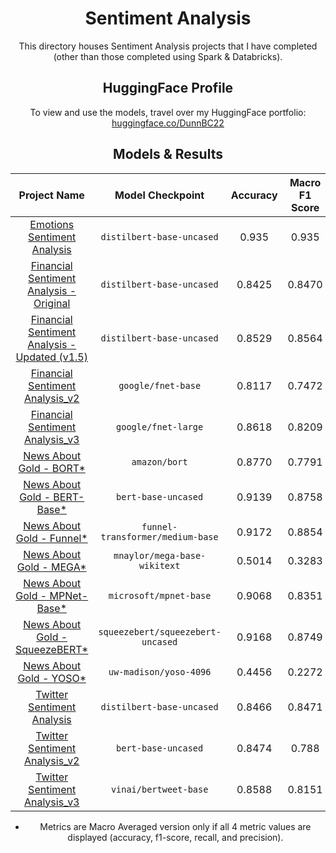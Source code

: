 <div align='center'>

<h1>
    Sentiment Analysis
</h1>

<p>
    This directory houses Sentiment Analysis projects that I have completed (other than those completed using Spark & Databricks).
</p>

<h2>
    HuggingFace Profile
</h2>

<p>
    To view and use the models, travel over my HuggingFace portfolio: <a href="https://huggingface.co/DunnBC22">huggingface.co/DunnBC22</a>
</p>

<h2>
    Models & Results
</h2>

| Project Name | Model Checkpoint | Accuracy | Macro F1 Score | Macro Precision | Macro Recall |
| :---: | :---: | :---: | :---: | :---: | :---: |
| [Emotions Sentiment Analysis](https://github.com/DunnBC22/NLP_Projects/blob/main/Sentiment%20Analysis/Emotions%20Sentiment%20Analysis/Emotions%20Sentiment%20Analysis%20Project.ipynb) | `distilbert-base-uncased` | 0.935 | 0.935 | - | - |
| [Financial Sentiment Analysis - Original](https://github.com/DunnBC22/NLP_Projects/blob/main/Sentiment%20Analysis/Financial%20Sentiment%20Analysis/Financial%20Sentiment%20Analysis-Original%20Version.ipynb) | `distilbert-base-uncased` | 0.8425 | 0.8470 | - | - |
| [Financial Sentiment Analysis - Updated (v1.5)](https://github.com/DunnBC22/NLP_Projects/blob/main/Sentiment%20Analysis/Financial%20Sentiment%20Analysis/Financial%20Sentiment%20Analysis-Updated%20Version.ipynb) | `distilbert-base-uncased` | 0.8529 | 0.8564 | - | - |
| [Financial Sentiment Analysis_v2](https://github.com/DunnBC22/NLP_Projects/blob/main/Sentiment%20Analysis/Financial%20Sentiment%20Analysis/Financial_Sentiment_Analysis_v2.ipynb) | `google/fnet-base` | 0.8117 | 0.7472 | 0.7588 | 0.7394 |
| [Financial Sentiment Analysis_v3](https://github.com/DunnBC22/NLP_Projects/blob/main/Sentiment%20Analysis/Financial%20Sentiment%20Analysis/Financial_Sentiment_Analysis_v3.ipynb) | `google/fnet-large` | 0.8618 | 0.8209 | 0.8084 | 0.8401 |
| [News About Gold - BORT*](https://github.com/DunnBC22/NLP_Projects/blob/main/Sentiment%20Analysis/Sentiment%20Analysis%20of%20Commodity%20News%20-%20Gold%20(Transformer%20Comparison)/News%20About%20Gold%20-%20Sentiment%20Analysis%20-%20BORT%20with%20W%26B.ipynb) | `amazon/bort` | 0.8770 | 0.7791 | 0.8463 | 0.7539 |
| [News About Gold - BERT-Base*](https://github.com/DunnBC22/NLP_Projects/blob/main/Sentiment%20Analysis/Sentiment%20Analysis%20of%20Commodity%20News%20-%20Gold%20(Transformer%20Comparison)/News%20About%20Gold%20-%20Sentiment%20Analysis%20-%20Bert-Base%20with%20W%26B.ipynb) | `bert-base-uncased` | 0.9139 | 0.8758 | 0.8885 | 0.8647 |
| [News About Gold - Funnel*](https://github.com/DunnBC22/NLP_Projects/blob/main/Sentiment%20Analysis/Sentiment%20Analysis%20of%20Commodity%20News%20-%20Gold%20(Transformer%20Comparison)/News%20About%20Gold%20-%20Sentiment%20Analysis%20-%20Funnel%20with%20W%26B.ipynb) | `funnel-transformer/medium-base` | 0.9172 | 0.8854 | 0.8853 | 0.8859 |
| [News About Gold - MEGA*](https://github.com/DunnBC22/NLP_Projects/blob/main/Sentiment%20Analysis/Sentiment%20Analysis%20of%20Commodity%20News%20-%20Gold%20(Transformer%20Comparison)/News%20About%20Gold%20-%20Sentiment%20Analysis%20-%20MEGA%20with%20W%26B.ipynb) | `mnaylor/mega-base-wikitext` | 0.5014 | 0.3283 | 0.4548 | 0.3835 |
| [News About Gold - MPNet-Base*](https://github.com/DunnBC22/NLP_Projects/blob/main/Sentiment%20Analysis/Sentiment%20Analysis%20of%20Commodity%20News%20-%20Gold%20(Transformer%20Comparison)/News%20About%20Gold%20-%20Sentiment%20Analysis%20-%20MPNet-Base%20with%20W%26B.ipynb) | `microsoft/mpnet-base` | 0.9068 | 0.8351 | 0.831 | 0.8406 |
| [News About Gold - SqueezeBERT*](https://github.com/DunnBC22/NLP_Projects/blob/main/Sentiment%20Analysis/Sentiment%20Analysis%20of%20Commodity%20News%20-%20Gold%20(Transformer%20Comparison)/News%20About%20Gold%20-%20Sentiment%20Analysis%20-%20SqueezeBERT%20with%20W%26B.ipynb) | `squeezebert/squeezebert-uncased` | 0.9168 | 0.8749 | 0.8822 | 0.8684 |
| [News About Gold - YOSO*](https://github.com/DunnBC22/NLP_Projects/blob/main/Sentiment%20Analysis/Sentiment%20Analysis%20of%20Commodity%20News%20-%20Gold%20(Transformer%20Comparison)/News%20About%20Gold%20-%20Sentiment%20Analysis%20-%20YOSO%20with%20W%26B.ipynb) | `uw-madison/yoso-4096` | 0.4456 | 0.2272 | 0.3240 | 0.2912 |
| [Twitter Sentiment Analysis](https://github.com/DunnBC22/NLP_Projects/blob/main/Sentiment%20Analysis/Twitter%20Sentiment%20Analysis/Twitter%20US%20Airlines%20Sentiment%20Analysis.ipynb) | `distilbert-base-uncased` | 0.8466 | 0.8471 | - | - |
| [Twitter Sentiment Analysis_v2](https://github.com/DunnBC22/NLP_Projects/blob/main/Sentiment%20Analysis/Twitter%20Sentiment%20Analysis/Twitter%20Sentiment%20Analysis_v2.ipynb) | `bert-base-uncased` | 0.8474 | 0.788 | 0.8132 | 0.7747 |
| [Twitter Sentiment Analysis_v3](https://github.com/DunnBC22/NLP_Projects/blob/main/Sentiment%20Analysis/Twitter%20Sentiment%20Analysis/Twitter%20Sentiment%20Analysis_v3%20(Roberta).ipynb) | `vinai/bertweet-base` | 0.8588 | 0.8151 | 0.8463 | 0.7961 |

* Metrics are Macro Averaged version only if all 4 metric values are displayed (accuracy, f1-score, recall, and precision).

</div>
